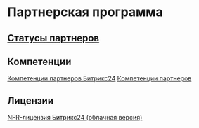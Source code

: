 # Партнерская программа

## [Статусы партнеров](https://partners.1c-bitrix.ru/sales/certification/)

## Компетенции

[Компетенции партнеров Битрикс24](https://partners24.1c-bitrix.ru/program/competence/)
[Компетенции партнеров](https://partners.1c-bitrix.ru/sales/competence/)

## Лицензии

[NFR-лицензия Битрикс24 (облачная версия)](https://partners24.1c-bitrix.ru/partnership/nfr.php)